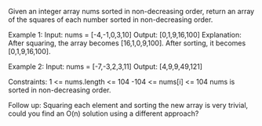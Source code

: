 Given an integer array nums sorted in non-decreasing order, return an array of the squares of each number sorted in non-decreasing order.

Example 1:
Input: nums = [-4,-1,0,3,10]
Output: [0,1,9,16,100]
Explanation: After squaring, the array becomes [16,1,0,9,100].
After sorting, it becomes [0,1,9,16,100].

Example 2:
Input: nums = [-7,-3,2,3,11]
Output: [4,9,9,49,121]

Constraints:
1 <= nums.length <= 104
-104 <= nums[i] <= 104
nums is sorted in non-decreasing order.

Follow up: Squaring each element and sorting the new array is very trivial, could you find an O(n) solution using a different approach?